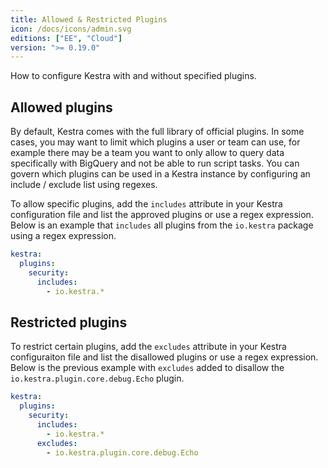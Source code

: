 ```yaml
---
title: Allowed & Restricted Plugins
icon: /docs/icons/admin.svg
editions: ["EE", "Cloud"]
version: ">= 0.19.0"
---
```


How to configure Kestra with and without specified plugins.

## Allowed plugins

By default, Kestra comes with the full library of official plugins. In some cases, you may want to limit which plugins a user or team can use, for example there may be a team you want to only allow to query data specifically with BigQuery and not be able to run script tasks. You can govern which plugins can be used in a Kestra instance by configuring an include / exclude list using regexes.

To allow specific plugins, add the `includes` attribute in your Kestra configuration file and list the approved plugins or use a regex expression. Below is an example that `includes` all plugins from the `io.kestra` package using a regex expression.

```yaml
kestra:
  plugins:
    security:
      includes:
        - io.kestra.*
```

## Restricted plugins

To restrict certain plugins, add the `excludes` attribute in your Kestra configuraiton file and list the disallowed plugins or use a regex expression. Below is the previous example with `excludes` added to disallow the `io.kestra.plugin.core.debug.Echo` plugin.

```yaml
kestra:
  plugins:
    security:
      includes:
        - io.kestra.*
      excludes:
        - io.kestra.plugin.core.debug.Echo
```
